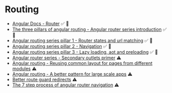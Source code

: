 # Routing

* [Angular Docs - Router](https://angular.io/guide/router) ✅ 💙
* [The three pillars of angular routing - Angular router series introduction](https://blog.angularindepth.com/the-three-pillars-of-angular-routing-angular-router-series-introduction-fb34e4e8758e) ✅ 💙
* [Angular routing series pillar 1 - Router states and url matching](https://blog.angularindepth.com/angular-routing-series-pillar-1-router-states-and-url-matching-12520e62d0fc) ✅ 💙
* [Angular routing series pillar 2 - Navigation](https://blog.angularindepth.com/angular-router-series-pillar-2-navigation-d050286bf4fa) ✅ 💙
* [Angular routing series pillar 3 - Lazy loading, aot and preloading](https://blog.angularindepth.com/angular-router-series-pillar-3-lazy-loading-aot-and-preloading-a23a046c51f0) ✅ 💙
* [Angular router series - Secondary outlets primer](https://blog.angularindepth.com/angular-router-series-secondary-outlets-primer-139206595e2) ⚠️
* [Angular routing - Reusing common layout for pages from different modules](https://blog.angularindepth.com/angular-routing-reusing-common-layout-for-pages-from-different-modules-440a23f86b57) ⚠️
* [Angular routing - A better pattern for large scale apps](https://medium.com/@shairez/angular-routing-a-better-pattern-for-large-scale-apps-f2890c952a18) ⚠️
* [Better route guard redirects](https://juristr.com/blog/2018/11/better-route-guard-redirects/) ⚠️
* [The 7 step process of angular router navigation](https://www.jvandemo.com/the-7-step-process-of-angular-router-navigation/) ⚠️

